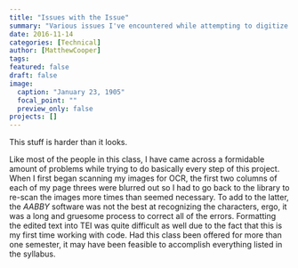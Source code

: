 ```yaml
---
title: "Issues with the Issue"
summary: "Various issues I've encountered while attempting to digitize my portion of the Egyptian Gazette"
date: 2016-11-14
categories: [Technical]
author: [MatthewCooper]
tags:
featured: false
draft: false
image:
  caption: "January 23, 1905"
  focal_point: ""
  preview_only: false
projects: []
---
```

This stuff is harder than it looks.

Like most of the people in this class, I have came across a formidable amount of problems while trying to do basically every step of this project. When I first began scanning my images for OCR, the first two columns of each of my page threes were blurred out so I had to go back to the library to re-scan the images more times than seemed necessary. To add to the latter, the _AABBY_ software was not the best at recognizing the characters, ergo, it was a long and gruesome process to correct all of the errors. Formatting the edited text into TEI was quite difficult as well due to the fact that this is my first time working with code. Had this class been offered for more than one semester, it may have been feasible to accomplish everything listed in the syllabus.

